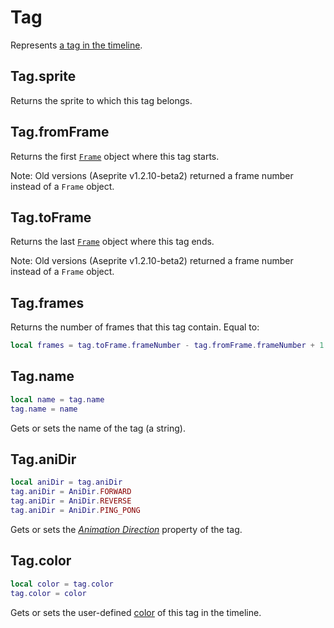 # Tag

Represents [a tag in the timeline](https://www.aseprite.org/docs/tags/).

## Tag.sprite

Returns the sprite to which this tag belongs.

## Tag.fromFrame

Returns the first [`Frame`](frame.md#frame) object where this tag starts.

Note: Old versions (Aseprite v1.2.10-beta2) returned a frame number
instead of a `Frame` object.

## Tag.toFrame

Returns the last [`Frame`](frame.md#frame) object where this tag ends.

Note: Old versions (Aseprite v1.2.10-beta2) returned a frame number
instead of a `Frame` object.

## Tag.frames

Returns the number of frames that this tag contain. Equal to:

```lua
local frames = tag.toFrame.frameNumber - tag.fromFrame.frameNumber + 1
```

## Tag.name

```lua
local name = tag.name
tag.name = name
```

Gets or sets the name of the tag (a string).

## Tag.aniDir

```lua
local aniDir = tag.aniDir
tag.aniDir = AniDir.FORWARD
tag.aniDir = AniDir.REVERSE
tag.aniDir = AniDir.PING_PONG
```

Gets or sets the *[Animation Direction](https://www.aseprite.org/docs/tags/)* property of the tag.

## Tag.color

```lua
local color = tag.color
tag.color = color
```

Gets or sets the user-defined [color](color.md#color) of this tag in the timeline.
